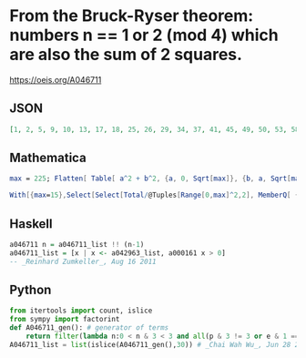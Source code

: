 # From the Bruck\-Ryser theorem: numbers n \=\= 1 or 2 \(mod 4\) which are also the sum of 2 squares\.
https://oeis.org/A046711
## JSON
```JSON
[1, 2, 5, 9, 10, 13, 17, 18, 25, 26, 29, 34, 37, 41, 45, 49, 50, 53, 58, 61, 65, 73, 74, 81, 82, 85, 89, 90, 97, 98, 101, 106, 109, 113, 117, 121, 122, 125, 130, 137, 145, 146, 149, 153, 157, 162, 169, 170, 173, 178, 181, 185, 193, 194, 197, 202, 205, 218, 221, 225]
```
## Mathematica
```Mathematica
max = 225; Flatten[ Table[ a^2 + b^2, {a, 0, Sqrt[max]}, {b, a, Sqrt[max - a^2]}], 1] // Union // Select[#, (1 <= Mod[#, 4] <= 2)& ]& (* _Jean-François Alcover_, Sep 13 2012 *)
```
```Mathematica
With[{max=15},Select[Select[Total/@Tuples[Range[0,max]^2,2], MemberQ[ {1,2}, Mod[ #,4]]&]//Union,#<=max^2&]] (* _Harvey P. Dale_, Jan 14 2017 *)
```
## Haskell
```Haskell
a046711 n = a046711_list !! (n-1)
a046711_list = [x | x <- a042963_list, a000161 x > 0]
-- _Reinhard Zumkeller_, Aug 16 2011
```
## Python
```Python
from itertools import count, islice
from sympy import factorint
def A046711_gen(): # generator of terms
    return filter(lambda n:0 < n & 3 < 3 and all(p & 3 != 3 or e & 1 == 0 for p, e in factorint(n).items()),count(0))
A046711_list = list(islice(A046711_gen(),30)) # _Chai Wah Wu_, Jun 28 2022
```
